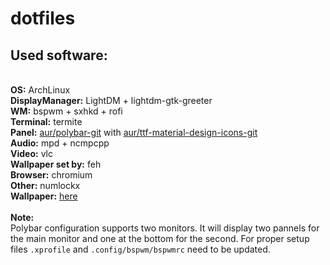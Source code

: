 # dotfiles

<h2>Used software:</h2><br>
<b>OS:</b> ArchLinux<br>
<b>DisplayManager:</b> LightDM + lightdm-gtk-greeter<br>
<b>WM:</b> bspwm + sxhkd + rofi<br>
<b>Terminal:</b> termite<br>
<b>Panel:</b> <a href=https://github.com/jaagr/polybar>aur/polybar-git</a> with <a href=https://materialdesignicons.com/>aur/ttf-material-design-icons-git</a><br>
<b>Audio:</b> mpd + ncmpcpp<br>
<b>Video:</b> vlc<br>
<b>Wallpaper set by:</b> feh<br>
<b>Browser:</b> chromium<br>
<b>Other:</b> numlockx<br>
<b>Wallpaper:</b> <a href=https://plus.google.com/photos/101962710918758243062/album/6078639753730964801/6078639757575862626?sqid=113935870359973712582&ssid=a8039687-d46a-4b45-aecc-cab8f8227ed1>here</a><br>
<br>
<b>Note:</b><br>
Polybar configuration supports two monitors. It will display two pannels for the main monitor and one at the bottom for the second. For proper setup files <code>.xprofile</code> and <code>.config/bspwm/bspwmrc</code> need to be updated.
